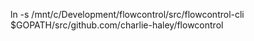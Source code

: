 ln -s /mnt/c/Development/flowcontrol/src/flowcontrol-cli $GOPATH/src/github.com/charlie-haley/flowcontrol
